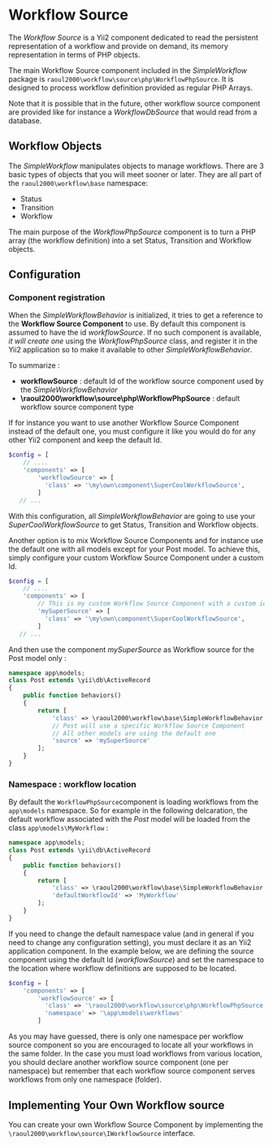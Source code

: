 # Workflow Source

The *Workflow Source* is a Yii2 component dedicated to read the persistent representation of a workflow and provide on demand, its memory 
representation in terms of PHP objects.

The main Workflow Source component included in the *SimpleWorkflow* package is `raoul2000\workflow\source\php\WorkflowPhpSource`. It is designed
to process workflow definition provided as regular PHP Arrays. 

Note that it is possible that in the future, other workflow source component are provided like for instance a *WorkflowDbSource* that would
read from a database. 

## Workflow Objects

The *SimpleWorkflow* manipulates objects to manage workflows. There are 3 basic types of objects that you will meet sooner or later. They are
all part of the `raoul2000\workflow\base` namespace:

- Status 
- Transition
- Workflow 

The main purpose of the *WorkflowPhpSource* component is to turn a PHP array (the workflow definition) into a set Status, Transition and Workflow 
objects. 

## Configuration

### Component registration

When the *SimpleWorkflowBehavior* is initialized, it tries to get a reference to the **Workflow Source Component** to use. By default
this component is assumed to have the id *workflowSource*. If no such component is available, *it will create one* using the *WorkflowPhpSource* 
class, and register it in the Yii2 application so to make it available to other *SimpleWorkflowBehavior*.

To summarize :
 
- **workflowSource** : default Id of the workflow source component used by the *SimpleWorkflowBehavior*
- **\raoul2000\workflow\source\php\WorkflowPhpSource** : default workflow source component type 

If for instance you want to use another Workflow Source Component instead of the default one, you must configure it like you would do for 
any other Yii2 component and keep the default Id.

```php
$config = [
    // ....
    'components' => [
        'workflowSource' => [
          'class' => '\my\own\component\SuperCoolWorkflowSource',
        ]
   // ...
``` 
With this configuration, all *SimpleWorkflowBehavior* are going to use your *SuperCoolWorkflowSource* to get Status, Transition and Workflow objects.

Another option is to mix Workflow Source Components and for instance use the default one with all models except for your Post model. To achieve this,
simply configure your custom Workflow Source Component under a custom Id.

```php
$config = [
    // ....
    'components' => [
    	// This is my custom Workflow Source Component with a custom id
        'mySuperSource' => [
          'class' => '\my\own\component\SuperCoolWorkflowSource',
        ]
   // ...
``` 

And then use the component *mySuperSource* as Workflow source for the Post model only :

```php
namespace app\models;
class Post extends \yii\db\ActiveRecord
{
    public function behaviors()
    {
    	return [
			'class' => \raoul2000\workflow\base\SimpleWorkflowBehavior::className(),
			// Post will use a specific Workflow Source Component
			// All other models are using the default one
			'source' => 'mySuperSource'
    	];
    }
}
```


### Namespace : workflow location

By default the `WorkflowPhpSource`component is loading workflows from the `app\models` namespace. 
So for example in the following delcaration, the default workflow associated with the *Post* model will be loaded from 
the class `app\models\MyWorkflow` : 

```php
namespace app\models;
class Post extends \yii\db\ActiveRecord
{
    public function behaviors()
    {
    	return [
			'class' => \raoul2000\workflow\base\SimpleWorkflowBehavior::className(),
			'defaultWorkflowId' => 'MyWorkflow'
    	];
    }
}
```
If you need to change the default namespace value (and in general if you need to change any configuration setting), you must
declare it as an Yii2 application component. In the example below, we are defining the source component using the default Id (*workflowSource*)
and set the namespace to the location where workflow definitions are supposed to be located.

```php
$config = [
    'components' => [
        'workflowSource' => [
          'class' => '\raoul2000\workflow\source\php\WorkflowPhpSource',
          'namespace' => '\app\models\workflows'
        ]
``` 

As you may have guessed, there is only one namespace per workflow source component so you are encouraged to locate all your workflows in the
same folder. In the case you must load workflows from various location, you should declare another workflow source component (one per namespace) but
remember that each workflow source component serves workflows from only one namespace (folder).
 

## Implementing Your Own Workflow source

You can create your own Workflow Source Component by implementing the `\raoul2000\workflow\source\IWorkflowSource` interface.
 

